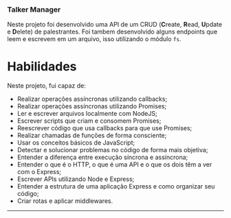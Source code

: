 ### Talker Manager

Neste projeto foi desenvolvido uma API de um CRUD (**C**reate, **R**ead, **U**pdate e **D**elete) de palestrantes. Foi tambem desenvolvido alguns endpoints que leem e escrevem em um arquivo, isso utilizando o módulo `fs`.

# Habilidades

Neste projeto, fui capaz de:

- Realizar operações assíncronas utilizando callbacks;
- Realizar operações assíncronas utilizando Promises;
- Ler e escrever arquivos localmente com NodeJS;
- Escrever scripts que criam e consomem Promises;
- Reescrever código que usa callbacks para que use Promises;
- Realizar chamadas de funções de forma consciente;
- Usar os conceitos básicos de JavaScript;
- Detectar e solucionar problemas no código de forma mais objetiva;
- Entender a diferença entre execução síncrona e assíncrona;
- Entender o que é o HTTP, o que é uma API e o que os dois têm a ver com o Express;
- Escrever APIs utilizando Node e Express;
- Entender a estrutura de uma aplicação Express e como organizar seu código;
- Criar rotas e aplicar middlewares.
---


